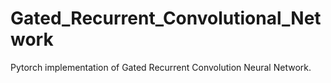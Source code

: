 # Gated_Recurrent_Convolutional_Network
Pytorch implementation of Gated Recurrent Convolution Neural Network.

